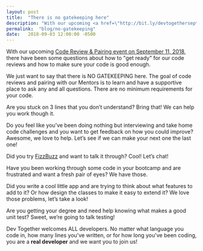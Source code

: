 ```yaml
---
layout: post
title:  "There is no gatekeeping here"
description: "With our upcoming <a href=\"http://bit.ly/devtogethersept2018\">Code Review & Pairing event on September 11, 2018</a>, there have been some questions about how to 'get ready' for our code reviews and how to make sure your code is good enough."
permalink:  "blog/no-gatekeeping"
date:   2018-09-03 12:00:00 -0500
---
```


With our upcoming [Code Review & Pairing event on September 11, 2018](http://bit.ly/devtogethersept2018), there have been some questions about how to "get ready" for our code reviews and how to make sure your code is good enough.

We just want to say that there is NO GATEKEEPING here. The goal of code reviews and pairing with our Mentors is to
learn and have a supportive place to ask any and all questions. There are no minimum requirements for your code.

Are you stuck on 3 lines that you don’t understand? Bring that! We can help you work though it.

Do you feel like you’ve been doing nothing but interviewing and take home code challenges and you want to get
feedback on how you could improve? Awesome, we love to help. Let’s see if we can make your next one the last one!

Did you try
[FizzBuzz](https://imranontech.com/2007/01/24/using-fizzbuzz-to-find-developers-who-grok-coding/)
and want to talk it through? Cool! Let’s chat!

Have you been working through some code in your bootcamp and are frustrated and want a fresh pair of eyes? We have
those.

Did you write a cool little app and are trying to think about what features to add to it? Or how design the classes to
make it easy to extend it? We love those problems, let’s take a look!

Are you getting your degree and need help knowing what makes a good unit test? Sweet, we’re going to talk testing!

Dev Together welcomes ALL developers. No matter what language you code in, how many lines you've written, or for how
long you've been coding, you are a **real developer** and we want you to join us!
